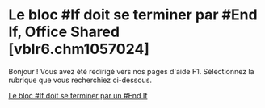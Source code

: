 
# Le bloc #If doit se terminer par #End If, Office Shared [vblr6.chm1057024]

Bonjour ! Vous avez été redirigé vers nos pages d'aide F1. Sélectionnez la rubrique que vous recherchiez ci-dessous.

[Le bloc #If doit se terminer par un #End If](http://msdn.microsoft.com/library/29df0107-df24-350d-9577-d11d4f11b06c%28Office.15%29.aspx)
